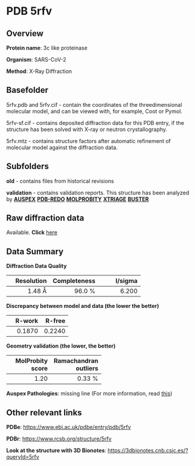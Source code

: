 # PDB 5rfv

## Overview

**Protein name**: 3c like proteinase

**Organism**: SARS-CoV-2

**Method**: X-Ray Diffraction

## Basefolder

5rfv.pdb and 5rfv.cif - contain the coordinates of the threedimensional molecular model, and can be viewed with, for example, Coot or Pymol.

5rfv-sf.cif - contains deposited diffraction data for this PDB entry, if the structure has been solved with X-ray or neutron crystallography.

5rfv.mtz - contains structure factors after automatic refinement of molecular model against the diffraction data.

## Subfolders



**old** - contains files from historical revisions

**validation** - contains validation reports. This structure has been analyzed by [**AUSPEX**](https://github.com/thorn-lab/coronavirus_structural_task_force/tree/master/pdb/3c_like_proteinase/SARS-CoV-2/5rfv/validation/auspex) [**PDB-REDO**](https://github.com/thorn-lab/coronavirus_structural_task_force/tree/master/pdb/3c_like_proteinase/SARS-CoV-2/5rfv/validation/pdb-redo) [**MOLPROBITY**](https://github.com/thorn-lab/coronavirus_structural_task_force/tree/master/pdb/3c_like_proteinase/SARS-CoV-2/5rfv/validation/molprobity) [**XTRIAGE**](https://github.com/thorn-lab/coronavirus_structural_task_force/blob/master/pdb/3c_like_proteinase/SARS-CoV-2/5rfv/validation/Xtriage_output.log) [**BUSTER**](https://www.globalphasing.com/buster/wiki/index.cgi?Covid19Pdb5RFV)

## Raw diffraction data

Available. **Click** [here](https://zenodo.org/record/3731531) 

## Data Summary
**Diffraction Data Quality**

|   | Resolution | Completeness| I/sigma |
|---|-------------:|----------------:|--------------:|
|   |1.48 Å|96.0  %|<img width=50/>6.200|

**Discrepancy between model and data (the lower the better)**

|   | **R-work**| **R-free**   
|---|-------------:|----------------:|           
||  0.1870|  0.2240|

**Geometry validation (the lower, the better)**

|   |**MolProbity<br>score**| **Ramachandran<br>outliers** 
|---|-------------:|----------------:|
||  1.20|  0.33 %|

**Auspex Pathologies**: missing line (For more information, read [this](https://github.com/thorn-lab/coronavirus_structural_task_force/blob/master/pdb/3c_like_proteinase/SARS-CoV-2/5rfv/validation/auspex/5rfv_auspex_comments.txt))

 



## Other relevant links 
**PDBe**:  https://www.ebi.ac.uk/pdbe/entry/pdb/5rfv
 
**PDBr**: https://www.rcsb.org/structure/5rfv 

**Look at the structure with 3D Bionotes**: https://3dbionotes.cnb.csic.es/?queryId=5rfv

